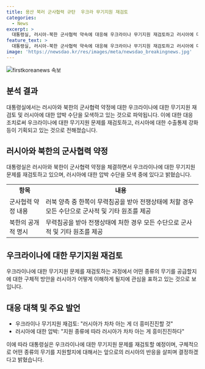 ```yaml
---
title: 용산 북러 군사협력 규탄  우크라 무기지원 재검토
categories:
  - News
excerpt: >
  대통령실, 러시아-북한 군사협력 약속에 대응해 우크라이나 무기지원 재검토하고 러시아에 대한 압박 강화. 우크라이나 전쟁 이후 러시아 수출통제 확대 및 러북 합의 내용에 우려 표명. 무기지원 방침 재검토하며 구체적 대응 러시아의 행보에 좌우되는 양상. 정부, 러북 군사협력 약속 규탄하며 전력 있는 쌍방 당사자의 궤변이라고 비판.
feature_text: >
  대통령실, 러시아-북한 군사협력 약속에 대응해 우크라이나 무기지원 재검토하고 러시아에 대한 압박 강화. 우크라이나 전쟁 이후 러시아 수출통제 확대 및 러북 합의 내용에 우려 표명. 무기지원 방침 재검토하며 구체적 대응 러시아의 행보에 좌우되는 양상. 정부, 러북 군사협력 약속 규탄하며 전력 있는 쌍방 당사자의 궤변이라고 비판.
image: 'https://newsdao.kr/res/images/meta/newsdao_breakingnews.jpg'
---
```


<p><img src="https://newsdao.kr/res/images/meta/newsdao_breakingnews.jpg" alt="firstkoreanews 속보" /></p>

<h2 data-ke-size="size26">분석 결과</h2>

<p data-ke-size="size16">대통령실에서는 러시아와 북한의 군사협력 약정에 대한 우크라이나에 대한 무기지원 재검토 및 러시아에 대한 압박 수단을 모색하고 있는 것으로 파악됩니다. 이에 대한 대응 조치로써 우크라이나에 대한 무기지원 문제를 재검토하고, 러시아에 대한 수출통제 강화 등이 기획되고 있는 것으로 전해졌습니다.</p>

<h2 data-ke-size="size26">러시아와 북한의 군사협력 약정</h2>

<p data-ke-size="size16">대통령실은 러시아와 북한이 군사협력 약정을 체결하면서 우크라이나에 대한 무기지원 문제를 재검토하고 있으며, 러시아에 대한 압박 수단을 모색 중에 있다고 밝혔습니다.</p>

<table>
    <tbody>
        <tr>
            <td style="text-align: center; height: 17px;"><b>항목</b></td>
            <td style="text-align: center; height: 17px;"><b>내용</b></td>
        </tr>
        <tr>
            <td style="text-align: left;">군사협력 약정 내용</td>
            <td style="text-align: left;">러북 양측 중 한쪽이 무력침공을 받아 전쟁상태에 처할 경우 모든 수단으로 군사적 및 기타 원조를 제공</td>
        </tr>
        <tr>
            <td style="text-align: left;">북한의 공개적 명시</td>
            <td style="text-align: left;">무력침공을 받아 전쟁상태에 처한 경우 모든 수단으로 군사적 및 기타 원조를 제공</td>
        </tr>
    </tbody>
</table>

<h2 data-ke-size="size26">우크라이나에 대한 무기지원 재검토</h2>

<p data-ke-size="size16">우크라이나에 대한 무기지원 문제를 재검토하는 과정에서 어떤 종류의 무기를 공급할지에 대한 구체적 방안을 러시아가 어떻게 이해하게 될지에 관심을 표하고 있는 것으로 보입니다.</p>

<h2 data-ke-size="size26">대응 대책 및 주요 발언</h2>

<ul>
    <li>우크라이나 무기지원 재검토: "러시아가 차차 아는 게 더 흥미진진할 것"</li>
    <li>러시아에 대한 압박: "지원 종류에 따라 러시아가 차차 아는 게 흥미진진하다"</li>
</ul>

<p data-ke-size="size16">이에 따라 대통령실은 우크라이나에 대한 무기지원 문제를 재검토할 예정이며, 구체적으로 어떤 종류의 무기를 지원할지에 대해서는 앞으로의 러시아의 반응을 살피며 결정하겠다고 밝혔습니다.</p>

